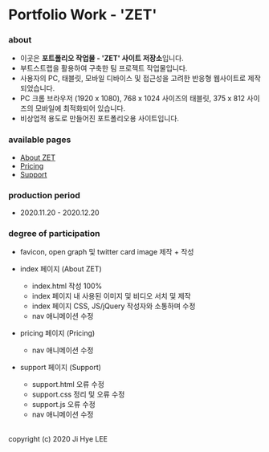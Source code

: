 # Portfolio Work - 'ZET'

### about
- 이곳은 **포트폴리오 작업물 - 'ZET' 사이트 저장소**입니다.
- 부트스트랩을 활용하여 구축한 팀 프로젝트 작업물입니다.
- 사용자의 PC, 태블릿, 모바일 디바이스 및 접근성을 고려한 반응형 웹사이트로 제작되었습니다.
- PC 크롬 브라우저 (1920 x 1080), 768 x 1024 사이즈의 태블릿, 375 x 812 사이즈의 모바일에 최적화되어 있습니다.
- 비상업적 용도로 만들어진 포트폴리오용 사이트입니다.

### available pages
- [About ZET](https://absolutelyfullycapable.github.io/zet)
- [Pricing](https://absolutelyfullycapable.github.io/zet/pricing.html)
- [Support](https://absolutelyfullycapable.github.io/zet/support.html)

### production period
- 2020.11.20 - 2020.12.20

### degree of participation
- favicon, open graph 및 twitter card image 제작 + 작성

- index 페이지 (About ZET)
    - index.html 작성 100%
    - index 페이지 내 사용된 이미지 및 비디오 서치 및 제작
    - index 페이지 CSS, JS/jQuery 작성자와 소통하며 수정
    - nav 애니메이션 수정
- pricing 페이지 (Pricing)
    - nav 애니메이션 수정
- support 페이지 (Support)
    - support.html 오류 수정
    - support.css 정리 및 오류 수정
    - support.js 오류 수정
    - nav 애니메이션 수정

<br>
copyright (c) 2020 Ji Hye LEE
